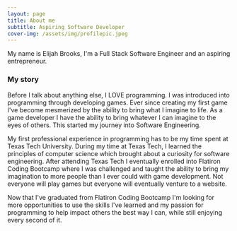 ```yaml
---
layout: page
title: About me
subtitle: Aspiring Software Developer
cover-img: /assets/img/profilepic.jpeg
---
```


My name is Elijah Brooks, I'm a Full Stack Software Engineer and an aspiring entrepreneur.

### My story

Before I talk about anything else, I LOVE programming. I was introduced into programming through developing games. Ever since creating my first game I've become mesmerized by the ability to bring what I imagine to life. As a game developer I have the ability to bring whatever I can imagine to the eyes of others. This started my journey into Software Engineering.

My first professional experience in programming has to be my time spent at Texas Tech University. During my time at Texas Tech, I learned the principles of computer science which brought about a curiosity for software engineering. After attending Texas Tech I eventually enrolled into Flatiron Coding Bootcamp where I was challenged and taught the ability to bring my imagination to more people than I ever could with game development. Not everyone will play games but everyone will eventually venture to a website.

Now that I've graduated from Flatiron Coding Bootcamp I'm looking for more opportunities to use the skills I've learned and my passion for programming to help impact others the best way I can, while still enjoying every second of it.
